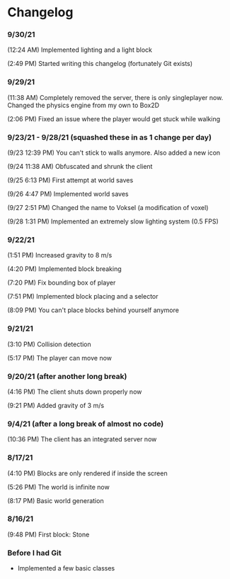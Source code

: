 # Changelog

### 9/30/21
(12:24 AM) Implemented lighting and a light block

(2:49 PM) Started writing this changelog (fortunately Git exists)

### 9/29/21
(11:38 AM) Completely removed the server, there is only singleplayer now. Changed the physics engine from my own to Box2D

(2:06 PM) Fixed an issue where the player would get stuck while walking

### 9/23/21 - 9/28/21 (squashed these in as 1 change per day)
(9/23 12:39 PM) You can't stick to walls anymore. Also added a new icon

(9/24 11:38 AM) Obfuscated and shrunk the client

(9/25 6:13 PM) First attempt at world saves

(9/26 4:47 PM) Implemented world saves

(9/27 2:51 PM) Changed the name to Voksel (a modification of voxel)

(9/28 1:31 PM) Implemented an extremely slow lighting system (0.5 FPS)

### 9/22/21
(1:51 PM) Increased gravity to 8 m/s

(4:20 PM) Implemented block breaking

(7:20 PM) Fix bounding box of player

(7:51 PM) Implemented block placing and a selector

(8:09 PM) You can't place blocks behind yourself anymore

### 9/21/21
(3:10 PM) Collision detection

(5:17 PM) The player can move now

### 9/20/21 (after another long break)
(4:16 PM) The client shuts down properly now

(9:21 PM) Added gravity of 3 m/s

### 9/4/21 (after a long break of almost no code)
(10:36 PM) The client has an integrated server now

### 8/17/21
(4:10 PM) Blocks are only rendered if inside the screen

(5:26 PM) The world is infinite now

(8:17 PM) Basic world generation

### 8/16/21
(9:48 PM) First block: Stone

### Before I had Git
- Implemented a few basic classes
